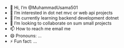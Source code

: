 - 👋 Hi, I’m @MuhammadUsama501
- 👀 I’m interested in dot net mvc or web api projects
- 🌱 I’m currently learning backend development dotnet
- 💞️ I’m looking to collaborate on sum small projects
- 📫 How to reach me email me
- 😄 Pronouns: ...
- ⚡ Fun fact: ...

<!---
MuhammadUsama501/MuhammadUsama501 is a ✨ special ✨ repository because its `README.md` (this file) appears on your GitHub profile.
You can click the Preview link to take a look at your changes.
--->
